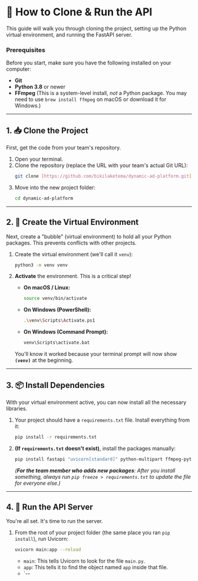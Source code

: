 # 🚀 How to Clone & Run the API

This guide will walk you through cloning the project, setting up the Python virtual environment, and running the FastAPI server.

### Prerequisites

Before you start, make sure you have the following installed on your computer:
* **Git**
* **Python 3.8** or newer
* **FFmpeg** (This is a system-level install, *not* a Python package. You may need to use `brew install ffmpeg` on macOS or download it for Windows.)

---

## 1. 📥 Clone the Project

First, get the code from your team's repository.

1.  Open your terminal.
2.  Clone the repository (replace the URL with your team's actual Git URL):
    ```bash
    git clone [https://github.com/bikilaketema/dynamic-ad-platform.git](https://github.com/bikilaketema/dynamic-ad-platform.git)
    ```
3.  Move into the new project folder:
    ```bash
    cd dynamic-ad-platform
    ```

---

## 2. 🐍 Create the Virtual Environment

Next, create a "bubble" (virtual environment) to hold all your Python packages. This prevents conflicts with other projects.

1.  Create the virtual environment (we'll call it `venv`):
    ```bash
    python3 -m venv venv
    ```
2.  **Activate** the environment. This is a critical step!

    * **On macOS / Linux:**
        ```bash
        source venv/bin/activate
        ```
    * **On Windows (PowerShell):**
        ```bash
        .\venv\Scripts\Activate.ps1
        ```
    * **On Windows (Command Prompt):**
        ```bash
        venv\Scripts\activate.bat
        ```
    
    You'll know it worked because your terminal prompt will now show **`(venv)`** at the beginning.

---

## 3. 📦 Install Dependencies

With your virtual environment active, you can now install all the necessary libraries.

1.  Your project should have a `requirements.txt` file. Install everything from it:
    ```bash
    pip install -r requirements.txt
    ```

2.  **(If `requirements.txt` doesn't exist)**, install the packages manually:
    ```bash
    pip install fastapi "uvicorn[standard]" python-multipart ffmpeg-python
    ```
    *(**For the team member who *adds* new packages**: After you install something, always run `pip freeze > requirements.txt` to update the file for everyone else.)*

---

## 4. 🚀 Run the API Server

You're all set. It's time to run the server.

1.  From the root of your project folder (the same place you ran `pip install`), run Uvicorn:
    ```bash
    uvicorn main:app --reload
    ```
    * `main`: This tells Uvicorn to look for the file `main.py`.
    * `app`: This tells it to find the object named `app` inside that file.
    * `--